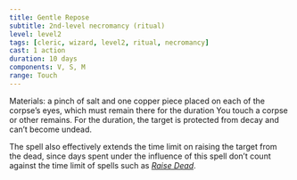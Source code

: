```yaml
---
title: Gentle Repose
subtitle: 2nd-level necromancy (ritual)
level: level2
tags: [cleric, wizard, level2, ritual, necromancy]
cast: 1 action
duration: 10 days
components: V, S, M
range: Touch
---
```

Materials: a pinch of salt and one copper piece placed on each of the corpse’s eyes, which must remain there for the duration
You touch a corpse or other remains. For the duration, the target is protected from decay and can’t become undead.

The spell also effectively extends the time limit on raising the target from the dead, since days spent under the influence of this spell don’t count against the time limit of spells such as *[Raise Dead](raise-dead)*.